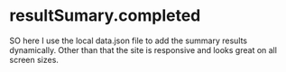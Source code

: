 # resultSumary.completed
SO here I use the local data.json file to add the summary results dynamically.
Other than that the site is responsive and looks great on all screen sizes. 
